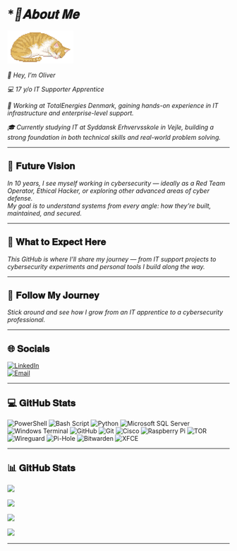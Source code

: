 # **👨𝐀𝐛𝐨𝐮𝐭 𝐌𝐞*
<img src="assets/Sleeping-cat.gif" width="150" alt="Sleeping ASCII Cat">

*👋 Hey, I’m Oliver*  

*💻 17 y/o IT Supporter Apprentice*  

*🏢 Working at TotalEnergies Denmark, gaining hands-on experience in IT infrastructure and enterprise-level support.*  

*🎓 Currently studying IT at Syddansk Erhvervsskole in Vejle, building a strong foundation in both technical skills and real-world problem solving.*

---

## **🔐 𝐅𝐮𝐭𝐮𝐫𝐞 𝐕𝐢𝐬𝐢𝐨𝐧**
*In 10 years, I see myself working in cybersecurity — ideally as a Red Team Operator, Ethical Hacker, or exploring other advanced areas of cyber defense.*  
*My goal is to understand systems from every angle: how they’re built, maintained, and secured.*

---

## **🧠 𝐖𝐡𝐚𝐭 𝐭𝐨 𝐄𝐱𝐩𝐞𝐜𝐭 𝐇𝐞𝐫𝐞**
*This GitHub is where I’ll share my journey — from IT support projects to cybersecurity experiments and personal tools I build along the way.*

---

## **🚀 𝐅𝐨𝐥𝐥𝐨𝐰 𝐌𝐲 𝐉𝐨𝐮𝐫𝐧𝐞𝐲**
*Stick around and see how I grow from an IT apprentice to a cybersecurity professional.*

---

## **🌐 𝐒𝐨𝐜𝐢𝐚𝐥𝐬**
[![LinkedIn](https://img.shields.io/badge/LinkedIn-%230077B5.svg?logo=linkedin&logoColor=white)](https://linkedin.com/in/oliver-larsen-b863b1275)  
[![Email](https://img.shields.io/badge/Email-D14836?logo=gmail&logoColor=white)](mailto:Oliveryl@outlook.dk)

---

## **💻 𝐆𝐢𝐭𝐇𝐮𝐛 𝐒𝐭𝐚𝐭𝐬**
![PowerShell](https://img.shields.io/badge/PowerShell-%235391FE.svg?style=for-the-badge&logo=powershell&logoColor=white) 
![Bash Script](https://img.shields.io/badge/bash_script-%23121011.svg?style=for-the-badge&logo=gnu-bash&logoColor=white) 
![Python](https://img.shields.io/badge/python-3670A0?style=for-the-badge&logo=python&logoColor=ffdd54) 
![Microsoft SQL Server](https://img.shields.io/badge/Microsoft%20SQL%20Server-CC2927?style=for-the-badge&logo=microsoft%20sql%20server&logoColor=white) 
![Windows Terminal](https://img.shields.io/badge/Windows%20Terminal-%234D4D4D.svg?style=for-the-badge&logo=windows-terminal&logoColor=white) 
![GitHub](https://img.shields.io/badge/github-%23121011.svg?style=for-the-badge&logo=github&logoColor=white) 
![Git](https://img.shields.io/badge/git-%23F05033.svg?style=for-the-badge&logo=git&logoColor=white) 
![Cisco](https://img.shields.io/badge/cisco-%23049fd9.svg?style=for-the-badge&logo=cisco&logoColor=black) 
![Raspberry Pi](https://img.shields.io/badge/-Raspberry_Pi-C51A4A?style=for-the-badge&logo=Raspberry-Pi) 
![TOR](https://img.shields.io/badge/tor-%237E4798.svg?style=for-the-badge&logo=tor-project&logoColor=white) 
![Wireguard](https://img.shields.io/badge/wireguard-%2388171A.svg?style=for-the-badge&logo=wireguard&logoColor=white) 
![Pi-Hole](https://img.shields.io/badge/pihole-%2396060C.svg?style=for-the-badge&logo=pi-hole&logoColor=white) 
![Bitwarden](https://img.shields.io/badge/bitwarden-%23175DDC.svg?style=for-the-badge&logo=bitwarden&logoColor=white) 
![XFCE](https://img.shields.io/badge/XFCE-%232284F2.svg?style=for-the-badge&logo=xfce&logoColor=white)

---

## **📊 𝐆𝐢𝐭𝐇𝐮𝐛 𝐒𝐭𝐚𝐭𝐬**
![](https://github-readme-stats.vercel.app/api?username=Olliyoung&theme=blueberry&hide_border=true&include_all_commits=true&count_private=true)

![](https://nirzak-streak-stats.vercel.app/?user=Olliyoung&theme=blueberry&hide_border=true)

![](https://github-readme-stats.vercel.app/api/top-langs/?username=Olliyoung&theme=blueberry&hide_border=true&layout=compact)

![](https://komarev.com/ghpvc/?username=Olliyoung&color=blueviolet)

---

<!-- Proudly created with GPRM ( https://gprm.itsvg.in ) -->
